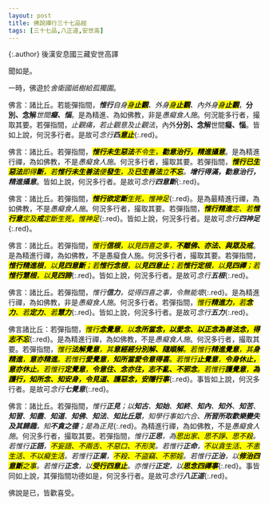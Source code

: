 ```yaml
---
layout: post
title: 佛說禪行三十七品經
tags: [三十七品,八正道,安世高]
---
```


{:.author}
後漢安息國三藏安世高譯

聞如是。

一時，佛遊於*舍衛國祇樹給孤獨園*。

佛言：諸比丘。若能彈指間，*<b>惟行</b>自身<mark>身<b><i>止</i><i>觀</i></b></mark>、外身<mark>身<b><i>止</i><i>觀</i></b></mark>、內外身<mark>身<b><i>止</i><i>觀</i></b></mark>*，<b>分別、念解</b>*世間<b>癡、惱</b>*。是為精進、為如佛教，非是*愚癡食人施*。何況能多行者，撮取其要。若彈指間，*止觀痛，若止觀意及止觀法*，內外<b>分別、念解</b>世間<b>癡、惱</b>。皆如上說，何況多行者。是故可*念行<b>四<mark>意<i>止</i></mark></b>*{:.red}。

佛言：諸比丘。若彈指間，*<mark><b><i>惟行</i></b><b>未生惡法</b>不令生，<b><i>勸</i>意治行，精進攝意</b></mark>*。是為精進行禪，為如佛教，不是*愚癡食人施*。何況多行者，撮取其要。若彈指間，*<mark><b><i>惟行</i></b><b>已生惡法</b>即得<i><b>斷</b></i>，若<b><i>惟行</i></b><b>未生善法</b>便<i><b>發生</b></i>，及<b>已生善法</b>立<i><b>不忘</b></i></mark>。<b>增行得滿，勸意治行，精進攝意</b>*。皆如上說，何況多行者。是故可*念行<b>四<i>意</i>斷</b>*{:.red}。

佛言：諸比丘。若彈指間，*<mark><b>惟行</b><b><i>欲</i><i>定斷</i></b>生死，惟神足</mark>*{:.red}。是為最精進行禪，為如佛教，不是*愚癡食人施*。何況多行者，撮取其要。若彈指間，*<mark><b>惟行</b><b><i>精進</i></b>定、若<b>惟行</b><i><b>意</b></i>定及<i><b>戒</b></i>定斷生死，惟神足</mark>*{:.red}。皆如上說，何況多行者。是故可*念行<b>四神足</b>*{:.red}。

佛言：諸比丘。若彈指間，*<mark>惟行<b><i>信</i>根</b>，以見四喜之事，<b><i>不離</i>佛、亦法、與眾及戒</b></mark>*。是為精進行禪，為如佛教，不是愚癡食人施。何況多行者，撮取其要。若彈指間，*<mark><b>惟行<i>精進</i>根</b>，以<b><i>見</i><dfn title="四正勤。">四意斷</dfn></b>；若<b>惟行<i>念</i>根</b>，以<b><i>見</i>四意止</b>；若<b>惟行<i>定</i>根</b>，以<b><i>見</i>四禪</b>；若<b>惟行<i>慧根</i></b>，以<b><i>見</i>四諦</b></mark>*{:.red}。皆如上說，何況多行者。是故可*念行<b>五根</b>*{:.red}。

佛言：諸比丘。若彈指間，*惟行<b>信力</b>，從得四喜之事，令無能壞*{:.red}。是為精進行禪，為如佛教，非是*愚癡食人施*。何況多行者。若彈指間，*<mark>惟行<b>精進力</b>，若<b>念力</b>、若<b>定力</b>、若<b>慧力</b></mark>*{:.red}。皆如上說，何況多行者。是故可*念行<b>五力</b>*{:.red}。

佛言諸比丘：若彈指間，*<mark>惟行<b>念覺意</b>，以<b><i>念</i>所當念，以<i>愛</i>念、以<i>正</i>念為<i>善法</i>念，得<i>志</i>不忘</b></mark>*{:.red}。是為精進行禪，為如佛教，不是*愚癡食人施*。何況多行者，撮取其要。若彈指間，*<mark>惟行<b><i>法解</i>覺<i>意</i></b>，其<b><i>意</i>經經分別解、隨順解</b>。若惟行<b><i>精進</i>覺<i>意</i></b>，其<b><i>身</i>精進</b>，<b><i>意</i>亦精進</b>。若惟行<b><i>愛</i>覺意</b>，<b>知所<i>當愛</i>令<i>意</i>得喜</b>。若惟行<b><i>止</i>覺意</b>，<b>令<i>身</i>休止，<i>意</i>亦休止</b>。若惟行<b><i>定</i>覺意</b>，<b>令<i>意</i>住、<i>念</i>亦住，<i>志</i>不亂、不邪念</b>。若惟行<b><i>護</i>覺意</b>，<b>為<i>護</i><i>行</i>，<i>知</i>所念、<i>知</i>安身，<i>令</i>見道、<i>護</i>惡念，<i>安隱</i>行事</b></mark>*{:.red}。事皆如上說，何況多行者。是故可*念行<b>七覺意</b>*{:.red}。

佛言：諸比丘。若彈指間，*惟行<b>正見</b>；以<b>知古</b>、<b>知始</b>、<b>知終</b>、<b>知內</b>、<b>知外</b>、<b>知苦</b>、<b>知習</b>、<b>知盡</b>、<b>知道</b>、<b>知佛</b>、<b>知法</b>、<b>知比丘眾</b>，知學行事如六合、<b>所<i>習</i>所<i>取</i>歡樂變失及其歸趣</b>，知<b>不貪之德</b>；是為正見*{:.red}。為精進行禪，為如佛教，不是*愚癡食人施*。何況多行者，撮取其要。若彈指間，*惟行<b>正思</b>，為<mark>思出家、思不諍、思不殺</mark>。若惟行<b>正語</b>，<mark>不妄語、不兩舌、不惡口、不形笑</mark>。若惟行<b>正命</b>，<mark>不以貪生活、不恚生活、不以癡生活</mark>。若惟行<b>正業</b>，<mark>不殺、不盜竊、不邪婬</mark>。若惟行<b>正治</b>，以<mark><b>修治四意斷</b>之事</mark>。若惟行<b>正念</b>，以<mark><b>受行四意止</b></mark>。亦惟行<b>正定</b>，以<mark><b>思念四禪事</b></mark>*{:.red}。事皆同如上說，其彈指間功德如是，何況多行者。是故可*念行<b>八正道</b>*{:.red}。

佛說是已，皆歡喜受。

